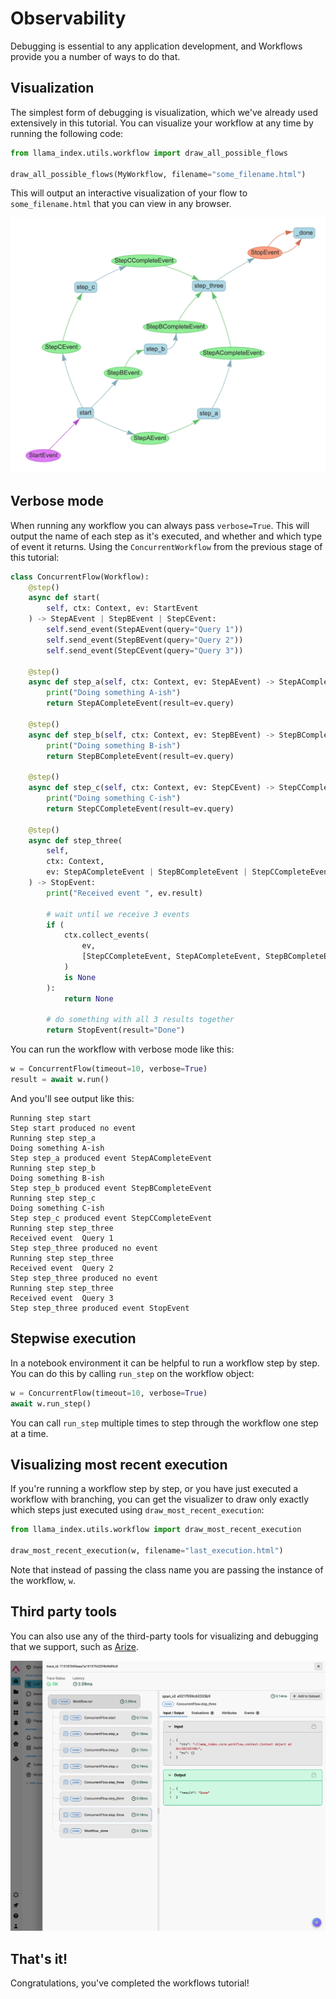 # Observability

Debugging is essential to any application development, and Workflows provide you a number of ways to do that.

## Visualization

The simplest form of debugging is visualization, which we've already used extensively in this tutorial. You can visualize your workflow at any time by running the following code:

```python
from llama_index.utils.workflow import draw_all_possible_flows

draw_all_possible_flows(MyWorkflow, filename="some_filename.html")
```

This will output an interactive visualization of your flow to `some_filename.html` that you can view in any browser.

![A concurrent workflow](./different_events.png)

## Verbose mode

When running any workflow you can always pass `verbose=True`. This will output the name of each step as it's executed, and whether and which type of event it returns. Using the `ConcurrentWorkflow` from the previous stage of this tutorial:

```python
class ConcurrentFlow(Workflow):
    @step()
    async def start(
        self, ctx: Context, ev: StartEvent
    ) -> StepAEvent | StepBEvent | StepCEvent:
        self.send_event(StepAEvent(query="Query 1"))
        self.send_event(StepBEvent(query="Query 2"))
        self.send_event(StepCEvent(query="Query 3"))

    @step()
    async def step_a(self, ctx: Context, ev: StepAEvent) -> StepACompleteEvent:
        print("Doing something A-ish")
        return StepACompleteEvent(result=ev.query)

    @step()
    async def step_b(self, ctx: Context, ev: StepBEvent) -> StepBCompleteEvent:
        print("Doing something B-ish")
        return StepBCompleteEvent(result=ev.query)

    @step()
    async def step_c(self, ctx: Context, ev: StepCEvent) -> StepCCompleteEvent:
        print("Doing something C-ish")
        return StepCCompleteEvent(result=ev.query)

    @step()
    async def step_three(
        self,
        ctx: Context,
        ev: StepACompleteEvent | StepBCompleteEvent | StepCCompleteEvent,
    ) -> StopEvent:
        print("Received event ", ev.result)

        # wait until we receive 3 events
        if (
            ctx.collect_events(
                ev,
                [StepCCompleteEvent, StepACompleteEvent, StepBCompleteEvent],
            )
            is None
        ):
            return None

        # do something with all 3 results together
        return StopEvent(result="Done")
```

You can run the workflow with verbose mode like this:

```python
w = ConcurrentFlow(timeout=10, verbose=True)
result = await w.run()
```

And you'll see output like this:

```
Running step start
Step start produced no event
Running step step_a
Doing something A-ish
Step step_a produced event StepACompleteEvent
Running step step_b
Doing something B-ish
Step step_b produced event StepBCompleteEvent
Running step step_c
Doing something C-ish
Step step_c produced event StepCCompleteEvent
Running step step_three
Received event  Query 1
Step step_three produced no event
Running step step_three
Received event  Query 2
Step step_three produced no event
Running step step_three
Received event  Query 3
Step step_three produced event StopEvent
```

## Stepwise execution

In a notebook environment it can be helpful to run a workflow step by step. You can do this by calling `run_step` on the workflow object:

```python
w = ConcurrentFlow(timeout=10, verbose=True)
await w.run_step()
```

You can call `run_step` multiple times to step through the workflow one step at a time.

## Visualizing most recent execution

If you're running a workflow step by step, or you have just executed a workflow with branching, you can get the visualizer to draw only exactly which steps just executed using `draw_most_recent_execution`:

```python
from llama_index.utils.workflow import draw_most_recent_execution

draw_most_recent_execution(w, filename="last_execution.html")
```

Note that instead of passing the class name you are passing the instance of the workflow, `w`.

## Third party tools

You can also use any of the third-party tools for visualizing and debugging that we support, such as [Arize](https://docs.arize.com/arize/large-language-models/tracing/auto-instrumentation/llamaindex).

![Arize flow](./arize.png)

## That's it!

Congratulations, you've completed the workflows tutorial!
